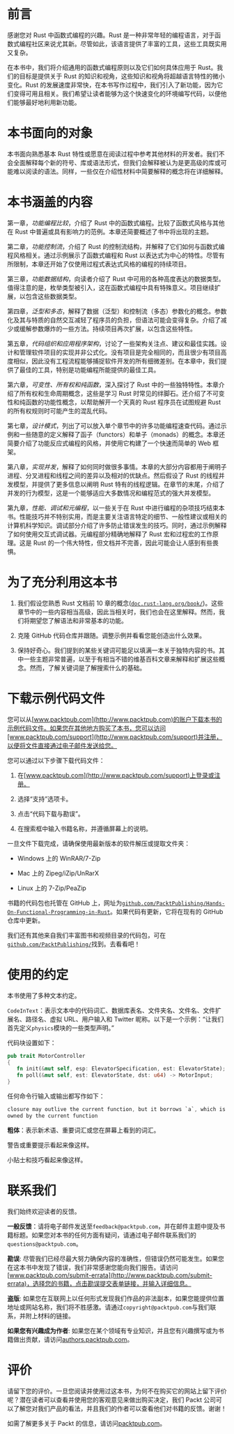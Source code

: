 # 前言

感谢您对 Rust 中函数式编程的兴趣。Rust 是一种非常年轻的编程语言，对于函数式编程社区来说尤其新。尽管如此，该语言提供了丰富的工具，这些工具既实用又复杂。

在本书中，我们将介绍通用的函数式编程原则以及它们如何具体应用于 Rust。我们的目标是提供关于 Rust 的知识和视角，这些知识和视角将超越语言特性的微小变化。Rust 的发展速度非常快，在本书写作过程中，我们引入了新功能，因为它们变得可用且相关。我们希望让读者能够为这个快速变化的环境编写代码，以便他们能够最好地利用新功能。

# 本书面向的对象

本书面向熟悉基本 Rust 特性或愿意在阅读过程中参考其他材料的开发者。我们不会全面解释每个新的符号、库或语法形式，但我们会解释被认为是更高级的库或可能难以阅读的语法。同样，一些仅在介绍性材料中简要解释的概念将在详细解释。

# 本书涵盖的内容

第一章，*功能编程比较*，介绍了 Rust 中的函数式编程。比较了函数式风格与其他在 Rust 中普遍或具有影响力的范例。本章还简要概述了书中将出现的主题。

第二章，*功能控制流*，介绍了 Rust 的控制流结构，并解释了它们如何与函数式编程风格相关。通过示例展示了函数式编程和 Rust 以表达式为中心的特性。尽管有所限制，本章还开始了仅使用过程式表达式风格的编程的持续项目。

第三章，*功能数据结构*，向读者介绍了 Rust 中可用的各种高度表达的数据类型。值得注意的是，枚举类型被引入，这在函数式编程中具有特殊意义。项目继续扩展，以包含这些数据类型。

第四章，*泛型和多态*，解释了数据（泛型）和控制流（多态）参数化的概念。参数化及其与特质的自然交互减轻了程序员的负担，但语法可能会变得复杂。介绍了减少或缓解参数爆炸的一些方法。持续项目再次扩展，以包含这些特性。

第五章，*代码组织和应用程序架构*，讨论了一些架构关注点、建议和最佳实践。设计和管理软件项目的实现并非公式化。没有项目是完全相同的，而且很少有项目高度相似，因此没有工程流程能够捕捉软件开发的所有细微差别。在本章中，我们提供了最佳的工具，特别是功能编程所能提供的最佳工具。

第六章，*可变性、所有权和纯函数*，深入探讨了 Rust 中的一些独特特性。本章介绍了所有权和生命周期概念，这些是学习 Rust 时常见的绊脚石。还介绍了不可变性和纯函数的功能性概念，以帮助解开一个天真的 Rust 程序员在试图规避 Rust 的所有权规则时可能产生的混乱代码。

第七章，*设计模式*，列出了可以放入单个章节中的许多功能编程速查代码。通过示例和一些随意的定义解释了函子（functors）和单子（monads）的概念。本章还简要介绍了功能反应式编程的风格，并使用它构建了一个快速而简单的 Web 框架。

第八章，*实现并发*，解释了如何同时做很多事情。本章的大部分内容都用于阐明子进程、分叉进程和线程之间的差异以及相对的优缺点。然后假设了 Rust 的线程并发模型，并提供了更多信息以阐明 Rust 特有的线程逻辑。在章节的末尾，介绍了并发的行为模型，这是一个能够适应大多数情况和编程范式的强大并发模型。

第九章，*性能、调试和元编程*，以一些关于在 Rust 中进行编程的杂项技巧结束本书。性能技巧并不特别实用，而是主要关注语言特定的细节、一般性建议或相关的计算机科学知识。调试部分介绍了许多防止错误发生的技巧。同时，通过示例解释了如何使用交互式调试器。元编程部分精确地解释了 Rust 宏和过程宏的工作原理。这是 Rust 的一个伟大特性，但文档并不完善，因此可能会让人感到有些畏惧。

# 为了充分利用这本书

1.  我们假设您熟悉 Rust 文档前 10 章的概念([`doc.rust-lang.org/book/`](https://doc.rust-lang.org/book/))。这些章节中的一些内容相当高级，因此当相关时，我们也会在这里解释。然而，我们将期望您了解语法和非常基本的功能。

1.  克隆 GitHub 代码仓库并跟随。调整示例并看看您能创造出什么效果。

1.  保持好奇心。我们提到的某些关键词可能足以填满一本关于独特内容的书。其中一些主题非常普遍，以至于有相当不错的维基百科文章来解释和扩展这些概念。然而，了解关键词是了解搜索什么的基础。

# 下载示例代码文件

您可以从[www.packtpub.com](http://www.packtpub.com)的账户下载本书的示例代码文件。如果您在其他地方购买了本书，您可以访问[www.packtpub.com/support](http://www.packtpub.com/support)并注册，以便将文件直接通过电子邮件发送给您。

您可以通过以下步骤下载代码文件：

1.  在[www.packtpub.com](http://www.packtpub.com/support)上登录或注册。

1.  选择“支持”选项卡。

1.  点击“代码下载与勘误”。

1.  在搜索框中输入书籍名称，并遵循屏幕上的说明。

一旦文件下载完成，请确保使用最新版本的软件解压或提取文件夹：

+   Windows 上的 WinRAR/7-Zip

+   Mac 上的 Zipeg/iZip/UnRarX

+   Linux 上的 7-Zip/PeaZip

书籍的代码包也托管在 GitHub 上，网址为[`github.com/PacktPublishing/Hands-On-Functional-Programming-in-Rust`](https://github.com/PacktPublishing/Hands-On-Functional-Programming-in-Rust)。如果代码有更新，它将在现有的 GitHub 仓库中更新。

我们还有其他来自我们丰富图书和视频目录的代码包，可在[`github.com/PacktPublishing/`](https://github.com/PacktPublishing/)找到。去看看吧！

# 使用的约定

本书使用了多种文本约定。

`CodeInText`：表示文本中的代码词汇、数据库表名、文件夹名、文件名、文件扩展名、路径名、虚拟 URL、用户输入和 Twitter 昵称。以下是一个示例：“让我们首先定义`physics`模块的一些类型声明。”

代码块设置如下：

```rs
pub trait MotorController
{
   fn init(&mut self, esp: ElevatorSpecification, est: ElevatorState);
   fn poll(&mut self, est: ElevatorState, dst: u64) -> MotorInput;
}
```

任何命令行输入或输出都写作如下：

```rs
closure may outlive the current function, but it borrows `a`, which is
owned by the current function
```

**粗体**：表示新术语、重要词汇或您在屏幕上看到的词汇。

警告或重要提示看起来像这样。

小贴士和技巧看起来像这样。

# 联系我们

我们始终欢迎读者的反馈。

**一般反馈**：请将电子邮件发送至`feedback@packtpub.com`，并在邮件主题中提及书籍标题。如果您对本书的任何方面有疑问，请通过电子邮件联系我们的`questions@packtpub.com`。

**勘误**: 尽管我们已经尽最大努力确保内容的准确性，但错误仍然可能发生。如果您在这本书中发现了错误，我们非常感谢您能向我们报告。请访问[www.packtpub.com/submit-errata](http://www.packtpub.com/submit-errata)，选择您的书籍，点击勘误提交表单链接，并输入详细信息。

**盗版**: 如果您在互联网上以任何形式发现我们作品的非法副本，如果您能提供位置地址或网站名称，我们将不胜感激。请通过`copyright@packtpub.com`与我们联系，并附上材料的链接。

**如果您有兴趣成为作者**: 如果您在某个领域有专业知识，并且您有兴趣撰写或为书籍做出贡献，请访问[authors.packtpub.com](http://authors.packtpub.com/)。

# 评价

请留下您的评价。一旦您阅读并使用过这本书，为何不在购买它的网站上留下评价呢？潜在读者可以查看并使用您的客观意见来做出购买决定，我们 Packt 公司可以了解您对我们产品的看法，并且我们的作者可以查看他们对书籍的反馈。谢谢！

如需了解更多关于 Packt 的信息，请访问[packtpub.com](https://www.packtpub.com/)。
